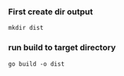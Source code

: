 ### First create dir output
```
mkdir dist
```

### run build to target directory
```
go build -o dist
```

